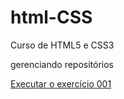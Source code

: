 # html-CSS
 Curso de HTML5 e CSS3 
 
 gerenciando repositórios

 <a href="https://murillo-0-0.github.io/html-CSS/Exercícios/ex001/index.html"> Executar o exercício 001 </a>
